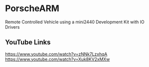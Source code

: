 # PorscheARM
Remote Controlled Vehicle using a mini2440 Development Kit with IO Drivers

## YouTube Links
https://www.youtube.com/watch?v=zNNk7LzxhqA
https://www.youtube.com/watch?v=Xuk8KV2xMXw

